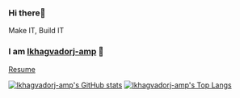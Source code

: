 ### Hi there👋

Make IT, Build IT

### I am [lkhagvadorj-amp](https://github.com/lkhagvadorj-amp) 🙂


[Resume](https://docs.google.com/document/d/1NcGtM1civd1IxzazglaRTxw2lMEONNDToLrEC_iyMdo/edit?usp=sharing)


[![lkhagvadorj-amp's GitHub stats](https://github-readme-stats.vercel.app/api?username=lkhagvadorj-amp)](https://github.com/lkhagvadorj-amp/github-readme-stats)
[![lkhagvadorj-amp's Top Langs](https://github-readme-stats.vercel.app/api/top-langs/?username=lkhagvadorj-amp&layout=compact)](https://github.com/lkhagvadorj-amp/github-readme-stats)
